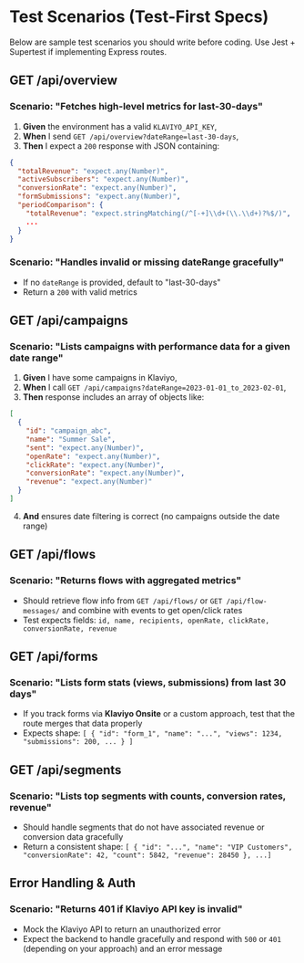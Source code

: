 # Test Scenarios (Test-First Specs)

Below are sample test scenarios you should write before coding. Use Jest + Supertest if implementing Express routes.

## GET /api/overview

### Scenario: "Fetches high-level metrics for last-30-days"

1. **Given** the environment has a valid `KLAVIYO_API_KEY`,
2. **When** I send `GET /api/overview?dateRange=last-30-days`,
3. **Then** I expect a `200` response with JSON containing:
```json
{
  "totalRevenue": "expect.any(Number)",
  "activeSubscribers": "expect.any(Number)",
  "conversionRate": "expect.any(Number)",
  "formSubmissions": "expect.any(Number)",
  "periodComparison": {
    "totalRevenue": "expect.stringMatching(/^[-+]\\d+(\\.\\d+)?%$/)",
    ...
  }
}
```

### Scenario: "Handles invalid or missing dateRange gracefully"
- If no `dateRange` is provided, default to "last-30-days"
- Return a `200` with valid metrics

## GET /api/campaigns

### Scenario: "Lists campaigns with performance data for a given date range"

1. **Given** I have some campaigns in Klaviyo,
2. **When** I call `GET /api/campaigns?dateRange=2023-01-01_to_2023-02-01`,
3. **Then** response includes an array of objects like:
```json
[
  {
    "id": "campaign_abc",
    "name": "Summer Sale",
    "sent": "expect.any(Number)",
    "openRate": "expect.any(Number)",
    "clickRate": "expect.any(Number)",
    "conversionRate": "expect.any(Number)",
    "revenue": "expect.any(Number)"
  }
]
```
4. **And** ensures date filtering is correct (no campaigns outside the date range)

## GET /api/flows

### Scenario: "Returns flows with aggregated metrics"
- Should retrieve flow info from `GET /api/flows/` or `GET /api/flow-messages/` and combine with events to get open/click rates
- Test expects fields: `id, name, recipients, openRate, clickRate, conversionRate, revenue`

## GET /api/forms

### Scenario: "Lists form stats (views, submissions) from last 30 days"
- If you track forms via **Klaviyo Onsite** or a custom approach, test that the route merges that data properly
- Expects shape: `[ { "id": "form_1", "name": "...", "views": 1234, "submissions": 200, ... } ]`

## GET /api/segments

### Scenario: "Lists top segments with counts, conversion rates, revenue"
- Should handle segments that do not have associated revenue or conversion data gracefully
- Return a consistent shape: `[ { "id": "...", "name": "VIP Customers", "conversionRate": 42, "count": 5842, "revenue": 28450 }, ...]`

## Error Handling & Auth

### Scenario: "Returns 401 if Klaviyo API key is invalid"
- Mock the Klaviyo API to return an unauthorized error
- Expect the backend to handle gracefully and respond with `500` or `401` (depending on your approach) and an error message

